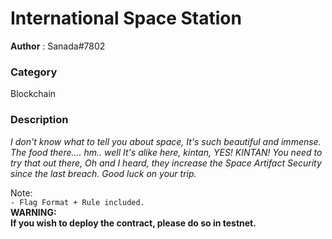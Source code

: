 International Space Station
============

**Author** : Sanada#7802

### Category 
Blockchain

### Description
_I don't know what to tell you about space, It's such beautiful and immense. The food there.... hm.. well It's alike here,_   _kintan, YES! KINTAN! You need to try that out there, Oh and I heard, they increase the Space Artifact Security since the last_   _breach. Good luck on your trip._  

Note:    
`- Flag Format + Rule included.`  
**WARNING:**  
**If you wish to deploy the contract, please do so in testnet.**